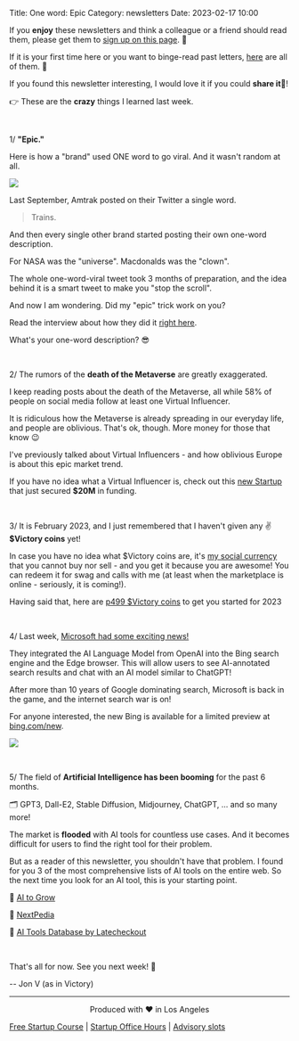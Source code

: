 Title: One word: Epic
Category: newsletters
Date: 2023-02-17 10:00

If you **enjoy** these newsletters and think a colleague or a friend should read them, please get them to [sign up on this page](https://jon.io/). 📝

If it is your first time here or you want to binge-read past letters, [here](https://jon.io/category/newsletters) are all of them. 📰

If you found this newsletter interesting, I would love it if you could **share it**🔗!

👉 These are the **crazy** things I learned last week.

<br>

1/ **"Epic."**

Here is how a "brand" used ONE word to go viral. And it wasn't random at all.

![](https://sendfoxprod.b-cdn.net/media/Oqf85Cv9bhAR5gWSgs6PsQ0MfbaAArVkNTaCEsNW16325)

Last September, Amtrak posted on their Twitter a single word.

> Trains.

And then every single other brand started posting their own one-word description.

For NASA was the "universe". Macdonalds was the "clown".

The whole one-word-viral tweet took 3 months of preparation, and the idea behind it is a smart tweet to make you "stop the scroll".


And now I am wondering. Did my "epic" trick work on you?

Read the interview about how they did it [right here](https://milkkarten.substack.com/p/amtraks-trains-tweet-went-through?utm_source=substack&utm_medium=email).

What's your one-word description? 😎

<br>

2/ The rumors of the **death of the Metaverse** are greatly exaggerated.

I keep reading posts about the death of the Metaverse, all while 58% of people on social media follow at least one Virtual Influencer.

It is ridiculous how the Metaverse is already spreading in our everyday life, and people are oblivious. That's ok, though. More money for those that know 😉

I've previously talked about Virtual Influencers - and how oblivious Europe is about this epic market trend.

If you have no idea what a Virtual Influencer is, check out this [new Startup](https://superplastic.co/pages/talent) that just secured **$20M** in funding.

<br>

3/ It is February 2023, and I just remembered that I haven't given any ✌️ **$Victory coins** yet!

In case you have no idea what $Victory coins are, it's [my social currency](https://victory.jon.io/what) that you cannot buy nor sell - and you get it because you are awesome! You can redeem it for swag and calls with me (at least when the marketplace is online - seriously, it is coming!).

Having said that, here are [p499 $Victory coins](https://victory.jon.io/claim/2023) to get you started for 2023

<br>

4/ Last week, [Microsoft had some exciting news!](https://arstechnica.com/information-technology/2023/02/microsoft-announces-ai-powered-bing-search-and-edge-browser/)

They integrated the AI Language Model from OpenAI into the Bing search engine and the Edge browser. This will allow users to see AI-annotated search results and chat with an AI model similar to ChatGPT!

After more than 10 years of Google dominating search, Microsoft is back in the game, and the internet search war is on!

For anyone interested, the new Bing is available for a limited preview at [bing.com/new](http://bing.com/new).

![](https://sendfoxprod.b-cdn.net/media/BQLhcKJWXvd6q8dA7bpmrdpiPt7zSKvyMkg2zjO116325)

<br>

5/ The field of **Artificial Intelligence has been booming** for the past 6 months.

🗂 GPT3, Dall-E2, Stable Diffusion, Midjourney, ChatGPT, ... and so many more!

The market is **flooded** with AI tools for countless use cases. And it becomes difficult for users to find the right tool for their problem.

But as a reader of this newsletter, you shouldn't have that problem. I found for you 3 of the most comprehensive lists of AI tools on the entire web. So the next time you look for an AI tool, this is your starting point.

🔹 [AI to Grow](https://aitogrow.com/)

🔹 [NextPedia](https://www.nextpedia.io/)

🔹 [AI Tools Database by Latecheckout](https://latecheckout.notion.site/eb41766a528a48c595dce5a0594056a0?v=eca67607940b4225b834af22b129a139)

<br>

That's all for now. See you next week! 🚀

-- Jon V (as in Victory)

---

<div align="center">
  Produced with ❤️ in Los Angeles
</div>

[Free Startup Course](https://jon.io/pages/built-to-fail) | [Startup Office Hours](https://jon.io/startup-office-hours) | [Advisory slots](https://jon.io/advisory)
